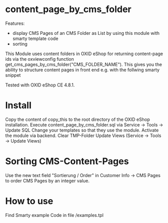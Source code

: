 content_page_by_cms_folder
==========================

Features:
- display CMS Pages of an CMS Folder as List by using this module with smarty template code
- sorting

This Module uses content folders in OXID eShop for returning content-page ids via
the oxviewconfig function get_cms_pages_by_cms_folder("CMS_FOLDER_NAME"). This gives you the
ability to structure content pages in front end e.g. with the follwing smarty snippet

Tested with OXID eShop CE 4.8.1.


Install
==========================
Copy the content of copy_this to the root directory of the OXID eShop installation.
Execute content_page_by_cms_folder.sql via Service -> Tools -> Update SQL
Change your templates so that they use the module.
Activate the module via backend.
Clear TMP-Folder
Update Views (Service -> Tools -> Update Views)

Sorting CMS-Content-Pages
==========================
Use the new text field "Sortierung / Order" in Customer Info -> CMS Pages to
order CMS Pages by an integer value.

How to use
==========================
Find Smarty example Code in file /examples.tpl